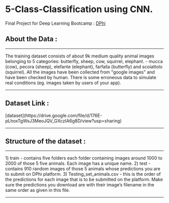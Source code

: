 # 5-Class-Classification using CNN.
Final Project for Deep Learning Bootcamp :  [DPhi](https://www.dphi.tech)

<h2>About the Data : </h2>
<hr>
The training dataset consists of about 9k medium quality animal images belonging to 5 categories: butterfly, sheep, cow, squirrel, elephant. - mucca (cow), pecora (sheep), elefante (elephant), farfalla (butterfly) and scoiattolo (squirrel). All the images have been collected from "google images" and have been checked by human. There is some erroneous data to simulate real conditions (eg. images taken by users of your app).
<hr>
<h2>Dataset Link : </h2> [dataset](https://drive.google.com/file/d/176E-pLhoxTgWsJ3MeoJQV_GXczIA6g8D/view?usp=sharing)
<hr>
<h2>Structure of the dataset : </h2>
<hr>
1) train - contains five folders each folder containing images around 1000 to 2000 of those 5 five animals.  Each image has a unique name.
2) test - contains 910 random images of those 5 animals whose predictions you are to submit on DPhi platform.
3) Testing_set_animals.csv - this is the order of the predictions for each image that is to be submitted on the platform. Make sure the predictions you download are with their        image’s filename in the same order as given in this file.
<hr>


 
